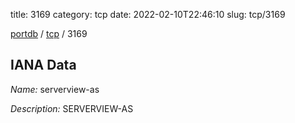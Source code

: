 title: 3169
category: tcp
date: 2022-02-10T22:46:10
slug: tcp/3169

[portdb](/) / [tcp](/category/tcp.html) / 3169


## IANA Data

_Name:_ serverview-as

_Description:_ SERVERVIEW-AS

